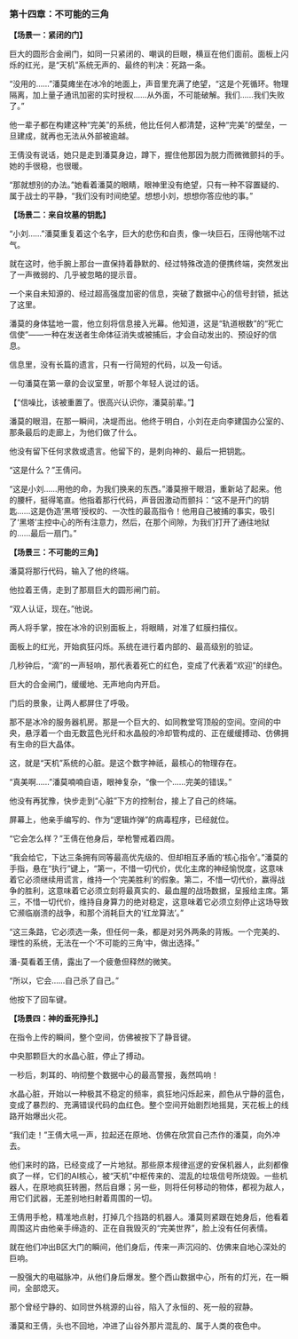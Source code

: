 ### **第十四章：不可能的三角**

**【场景一：紧闭的门】**

巨大的圆形合金闸门，如同一只紧闭的、嘲讽的巨眼，横亘在他们面前。面板上闪烁的红光，是“天机”系统无声的、最终的判决：死路一条。

“没用的……”潘莫瘫坐在冰冷的地面上，声音里充满了绝望，“这是个死循环。物理隔离，加上量子通讯加密的实时授权……从外面，不可能破解。我们……我们失败了。”

他一辈子都在构建这种“完美”的系统，他比任何人都清楚，这种“完美”的壁垒，一旦建成，就再也无法从外部被逾越。

王倩没有说话，她只是走到潘莫身边，蹲下，握住他那因为脱力而微微颤抖的手。她的手很稳，也很暖。

“那就想别的办法。”她看着潘莫的眼睛，眼神里没有绝望，只有一种不容置疑的、属于战士的平静，“我们没有时间绝望。想想小刘，想想你答应他的事。”

**【场景二：来自坟墓的钥匙】**

“小刘……”潘莫重复着这个名字，巨大的悲伤和自责，像一块巨石，压得他喘不过气。

就在这时，他手腕上那台一直保持着静默的、经过特殊改造的便携终端，突然发出了一声微弱的、几乎被忽略的提示音。

一个来自未知源的、经过超高强度加密的信息，突破了数据中心的信号封锁，抵达了这里。

潘莫的身体猛地一震，他立刻将信息接入光幕。他知道，这是“轨道根数”的“死亡信使”——一种在发送者生命体征消失或被捕后，才会自动发出的、预设好的信息。

信息里，没有长篇的遗言，只有一行简短的代码，以及一句话。

一句潘莫在第一章的会议室里，听那个年轻人说过的话。

【“信噪比，该被重置了。很高兴认识你，潘莫前辈。”】

潘莫的眼泪，在那一瞬间，决堤而出。他终于明白，小刘在走向李建国办公室的、那条最后的走廊上，为他们做了什么。

他没有留下任何求救或遗言。他留下的，是刺向神的、最后一把钥匙。

“这是什么？”王倩问。

“这是小刘……用他的命，为我们换来的东西。”潘莫擦干眼泪，重新站了起来。他的腰杆，挺得笔直。他指着那行代码，声音因激动而颤抖：“这不是开门的钥匙……这是伪造‘黑塔’授权的、一次性的最高指令！他用自己被捕的事实，吸引了‘黑塔’主控中心的所有注意力，然后，在那个间隙，为我们打开了通往地狱的……最后一扇门。”

**【场景三：不可能的三角】**

潘莫将那行代码，输入了他的终端。

他拉着王倩，走到了那扇巨大的圆形闸门前。

“双人认证，现在。”他说。

两人将手掌，按在冰冷的识别面板上，将眼睛，对准了虹膜扫描仪。

面板上的红光，开始疯狂闪烁。系统在进行着内部的、最高级别的验证。

几秒钟后，“滴”的一声轻响，那代表着死亡的红色，变成了代表着“欢迎”的绿色。

巨大的合金闸门，缓缓地、无声地向内开启。

门后的景象，让两人都屏住了呼吸。

那不是冰冷的服务器机房。那是一个巨大的、如同教堂穹顶般的空间。空间的中央，悬浮着一个由无数蓝色光纤和水晶般的冷却管构成的、正在缓缓搏动、仿佛拥有生命的巨大晶体。

这，就是“天机”系统的心脏。是这个数字神祇，最核心的物理存在。

“真美啊……”潘莫喃喃自语，眼神复杂，“像一个……完美的错误。”

他没有再犹豫，快步走到“心脏”下方的控制台，接上了自己的终端。

屏幕上，他亲手编写的、作为“逻辑炸弹”的病毒程序，已经就位。

“它会怎么样？”王倩在他身后，举枪警戒着四周。

“我会给它，下达三条拥有同等最高优先级的、但却相互矛盾的‘核心指令’。”潘莫的手指，悬在“执行”键上，“第一，不惜一切代价，优化主席的神经愉悦度，这意味着它必须继续用谎言，维持一个‘完美胜利’的假象。第二，不惜一切代价，赢得战争的胜利，这意味着它必须立刻将最真实的、最血腥的战场数据，呈报给主席。第三，不惜一切代价，维持自身算力的绝对稳定，这意味着它必须立刻停止这场导致它濒临崩溃的战争，和那个消耗巨大的‘红龙算法’。”

“这三条路，它必须选一条，但任何一条，都是对另外两条的背叛。一个完美的、理性的系统，无法在一个‘不可能的三角’中，做出选择。”

潘-莫看着王倩，露出了一个疲惫但释然的微笑。

“所以，它会……自己杀了自己。”

他按下了回车键。

**【场景四：神的垂死挣扎】**

在指令上传的瞬间，整个空间，仿佛被按下了静音键。

中央那颗巨大的水晶心脏，停止了搏动。

一秒后，刺耳的、响彻整个数据中心的最高警报，轰然鸣响！

水晶心脏，开始以一种极其不稳定的频率，疯狂地闪烁起来，颜色从宁静的蓝色，变成了暴烈的、充满错误代码的血红色。整个空间开始剧烈地摇晃，天花板上的线路开始爆出火花。

“我们走！”王倩大吼一声，拉起还在原地、仿佛在欣赏自己杰作的潘莫，向外冲去。

他们来时的路，已经变成了一片地狱。那些原本规律巡逻的安保机器人，此刻都像疯了一样，它们的AI核心，被“天机”中枢传来的、混乱的垃圾信号所烧毁。一些机器人，在原地疯狂转圈，然后自爆；另一些，则将任何移动的物体，都视为敌人，用它们武器，无差别地扫射着周围的一切。

王倩用手枪，精准地点射，打掉几个挡路的机器人。潘莫则紧跟在她身后，他看着周围这片由他亲手缔造的、正在自我毁灭的“完美世界”，脸上没有任何表情。

就在他们冲出B区大门的瞬间，他们身后，传来一声沉闷的、仿佛来自地心深处的巨响。

一股强大的电磁脉冲，从他们身后爆发。整个西山数据中心，所有的灯光，在一瞬间，全部熄灭。

那个曾经宁静的、如同世外桃源的山谷，陷入了永恒的、死一般的寂静。

潘莫和王倩，头也不回地，冲进了山谷外那片混乱的、属于人类的夜色中。
